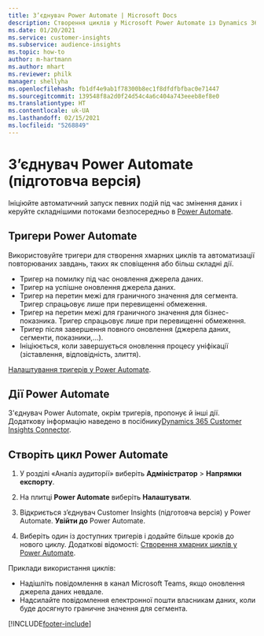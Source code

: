 ```yaml
---
title: З’єднувач Power Automate | Microsoft Docs
description: Створення циклів у Microsoft Power Automate із Dynamics 365 Customer Insights.
ms.date: 01/20/2021
ms.service: customer-insights
ms.subservice: audience-insights
ms.topic: how-to
author: m-hartmann
ms.author: mhart
ms.reviewer: philk
manager: shellyha
ms.openlocfilehash: fb1df4e9ab1f78300b8ec1f8dfdfbfbac0e71447
ms.sourcegitcommit: 139548f8a2d0f24d54c4a6c404a743eeeb8ef8e0
ms.translationtype: HT
ms.contentlocale: uk-UA
ms.lasthandoff: 02/15/2021
ms.locfileid: "5268849"
---
```

# <a name="power-automate-connector-preview"></a>З’єднувач Power Automate (підготовча версія)

Ініціюйте автоматичний запуск певних подій під час змінення даних і керуйте складнішими потоками безпосередньо в [Power Automate](https://flow.microsoft.com/).

## <a name="power-automate-triggers"></a>Тригери Power Automate

Використовуйте тригери для створення хмарних циклів та автоматизації повторюваних завдань, таких як сповіщення або більш складні дії. 

- Тригер на помилку під час оновлення джерела даних. 
- Тригер на успішне оновлення джерела даних.
- Тригер на перетин межі для граничного значення для сегмента. Тригер спрацьовує лише при перевищенні обмеження.
- Тригер на перетин межі для граничного значення для бізнес-показника. Тригер спрацьовує лише при перевищенні обмеження.
- Тригер після завершення повного оновлення (джерела даних, сегменти, показники,...).
- Ініціюється, коли завершується оновлення процесу уніфікації (зіставлення, відповідність, злиття).

[Налаштування тригерів у Power Automate](https://flow.microsoft.com/connectors/shared_customerinsights/dynamics-365-customer-insights-connector/).

## <a name="power-automate-actions"></a>Дії Power Automate
З'єднувач Power Automate, окрім тригерів, пропонує й інші дії. Додаткову інформацію наведено в посібнику[Dynamics 365 Customer Insights Connector](https://docs.microsoft.com/connectors/customerinsights/).

## <a name="create-a-power-automate-flow"></a>Створіть цикл Power Automate

1. У розділі «Аналіз аудиторії» виберіть **Адміністратор** > **Напрямки експорту**.

1. На плитці **Power Automate** виберіть **Налаштувати**.

1. Відкриється з’єднувач Customer Insights (підготовча версія) у Power Automate. **Увійти до** Power Automate.

1. Виберіть один із доступних тригерів і додайте більше кроків до нового циклу. Додаткові відомості: [Створення хмарних циклів у Power Automate](https://docs.microsoft.com/power-automate/get-started-logic-flow).

Приклади використання циклів: 
- Надішліть повідомлення в канал Microsoft Teams, якщо оновлення джерела даних невдале. 
- Надсилайте повідомлення електронної пошти власникам даних, коли буде досягнуто граничне значення для сегмента.



[!INCLUDE[footer-include](../includes/footer-banner.md)]